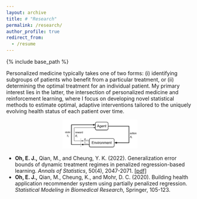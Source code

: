 ```yaml
---
layout: archive
title: # "Research"
permalink: /research/
author_profile: true
redirect_from:
  - /resume
---
```


{% include base_path %}


Personalized medicine typically takes one of two forms: (i) identifying subgroups of patients who benefit from a particular treatment, or (ii) determining the optimal treatment for an individual patient. My primary interest lies in the latter, the intersection of personalized medicine and reinforcement learning, where I focus on developing novel statistical methods to estimate optimal, adaptive interventions tailored to the uniquely evolving health status of each patient over time.

<div style="text-align: center;">
  <img src="eoeSq.png" style="width: 40%;">
</div>

<!--
My work focuses on Dynamic Treatment Regimes (DTRs) to improve individualized care through data-driven treatment strategies. We have dervied generalization error bounds of the estimated DTR in the setting of finite number of stages with multiple treatment options, contributing to the theoretical advancements in the field. We have also developed an individualized recommender system for apps in the IntelliCare ecosystem, which is a suite of health apps for users with depression and anxiety disorders.
-->
* __Oh, E. J.,__ Qian, M., and Cheung, Y. K. (2022). Generalization error bounds of dynamic treatment regimes in penalized regression-based learning. _Annals of Statistics_, 50(4), 2047-2071. [[pdf]](https://par.nsf.gov/servlets/purl/10429985)
* __Oh, E. J.,__ Qian, M., Cheung, K., and Mohr, D. C. (2020). Building health application recommender system using partially penalized regression. _Statistical Modeling in Biomedical Research_, Springer, 105-123.


